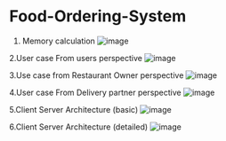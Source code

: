 # Food-Ordering-System

1. Memory calculation
![image](https://github.com/Sunil0517/Food-Ordering-System-Design/assets/75488591/67f36199-5e42-4040-b719-6d437fbe78e7)


2.User case From users perspective
![image](https://github.com/Sunil0517/Food-Ordering-System/assets/75488591/e6ea3158-1508-4358-98ce-992bf91e3702)



3.Use case from Restaurant Owner perspective
![image](https://github.com/Sunil0517/Food-Ordering-System/assets/75488591/cb832cce-4201-4eda-89c5-cd23de9d82d0)


4.User case From Delivery partner perspective
![image](https://github.com/Sunil0517/Food-Ordering-System-Design/assets/75488591/e061e6a6-2016-4273-9f28-a4a26005ca96)



5.Client Server Architecture (basic)
![image](https://github.com/Sunil0517/Food-Ordering-System/assets/75488591/db954f3d-d16d-412b-bb90-c1de3b3fbf60)



6.Client Server Architecture (detailed)
![image](https://github.com/Sunil0517/Food-Ordering-System/assets/75488591/9df6d5bc-74d1-4d82-a3d8-f982c4032309)
